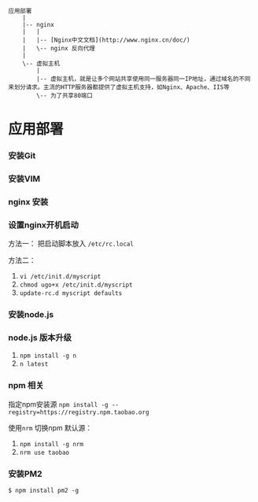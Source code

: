 
```

应用部署
    |
    |-- nginx
    |   |
    |   |-- [Nginx中文文档](http://www.nginx.cn/doc/)
    |   \-- nginx 反向代理
    |
    \-- 虚拟主机
        | 
        |-- 虚拟主机，就是让多个网站共享使用同一服务器同一IP地址，通过域名的不同来划分请求。主流的HTTP服务器都提供了虚拟主机支持，如Nginx、Apache、IIS等
        \-- 为了共享80端口

```


# 应用部署

### 安装Git

### 安装VIM

### nginx 安装

### 设置nginx开机启动

方法一：
把启动脚本放入 `/etc/rc.local`

方法二： 
1. `vi /etc/init.d/myscript`
1. `chmod ugo+x /etc/init.d/myscript`
1. `update-rc.d myscript defaults`

### 安装node.js

### node.js 版本升级

1. `npm install -g n`
1. `n latest`

### npm 相关

指定npm安装源
`npm install -g --registry=https://registry.npm.taobao.org`

使用`nrm` 切换npm 默认源：
1. `npm install -g nrm`
1. `nrm use taobao`

### 安装PM2

`$ npm install pm2 -g`
